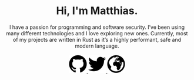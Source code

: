 <div>

<h1 align="center">Hi, I'm Matthias.</h1>
    
<div align="center">
I have a passion for programming and software security. I’ve been using many different technologies and I love exploring new ones. Currently, most of my projects are written in Rust as it’s a highly performant, safe and modern language.
</div>

<br />

<div align="center">
  <a aria-label="Github" href="https://github.com/not-matthias">
    <img src="assets/github.svg" />
  </a>

  <a aria-label="Twitter" href="https://twitter.com/not_matthias">
    <img src="assets/twitter.svg" />
  </a>

  <a aria-label="Blog" href="https://not-matthias.github.io">
    <img src="assets/globe.svg" />
  </a>

  <!-- <a aria-label="Mail" href="mailto:26800596+not-matthias@users.noreply.github.com">
    <img src="assets/email.svg" />
  </a> -->
</div>

</div>


<!--
**not-matthias/not-matthias** is a ✨ _special_ ✨ repository because its `README.md` (this file) appears on your GitHub profile.

Here are some ideas to get you started:

- 🔭 I’m currently working on ...
- 🌱 I’m currently learning ...
- 👯 I’m looking to collaborate on ...
- 🤔 I’m looking for help with ...
- 💬 Ask me about ...
- 📫 How to reach me: ...
- 😄 Pronouns: ...
- ⚡ Fun fact: ...

-->
